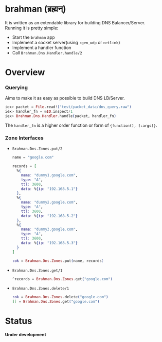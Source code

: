 brahman (ब्रह्मन्)
====

It is written as an extendable library for building DNS Balancer/Server.  
Running it is pretty simple:  

- Start the `brahman` app
- Implement a socket server(using `:gen_udp` or `netlink`)
- Implement a handler function
- Call `Brahman.Dns.Handler.handle/2`

Overview
====

### Querying

Aims to make it as easy as possible to build DNS LB/Server.  

```elixir
iex> packet = File.read!("test/packet_data/dns_query.raw")
iex> handler_fn = &IO.inspect/1
iex> Brahman.Dns.Handler.handle(packet, handler_fn)
```

The `handler_fn` is a higher order function or form of `{function(), [:args]}`.  

### Zone Interfaces

- `Brahman.Dns.Zones.put/2`
  ```elixir
  name = "google.com"

  records = [
    %{
      name: "dummy1.google.com",
      type: "A",
      ttl: 3600,
      data: %{ip: "192.168.5.1"}
    },
    %{
      name: "dummy2.google.com",
      type: "A",
      ttl: 3600,
      data: %{ip: "192.168.5.2"}
    },
    %{
      name: "dummy3.google.com",
      type: "A",
      ttl: 3600,
      data: %{ip: "192.168.5.3"}
    }
  ]

  :ok = Brahman.Dns.Zones.put(name, records)
  ```

- `Brahman.Dns.Zones.get/1`
  ```elixir
  ^records = Brahman.Dns.Zones.get("google.com")
  ```

- `Brahman.Dns.Zones.delete/1`
  ```elixir
  :ok = Brahman.Dns.Zones.delete("google.com")
  [] = Brahman.Dns.Zones.get("google.com")
  ```

Status
===

__Under development__
